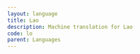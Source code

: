 ```yaml
---
layout: language
title: Lao
description: Machine translation for Lao
code: lo
parent: Languages
---
```

